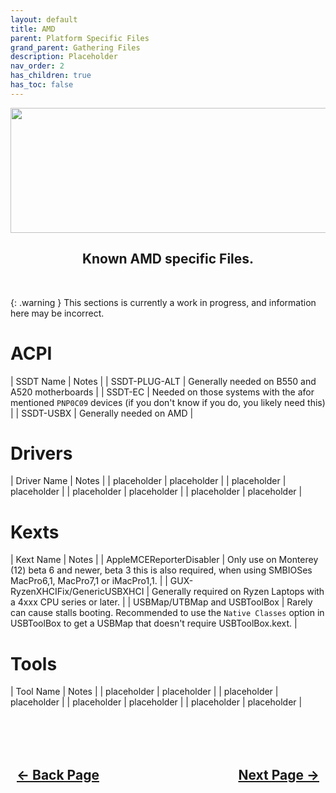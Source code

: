 ```yaml
---
layout: default
title: AMD
parent: Platform Specific Files
grand_parent: Gathering Files
description: Placeholder
nav_order: 2
has_children: true
has_toc: false
---
```


<style>
  .navigation-container {
    display: flex;
    justify-content: space-between;
    align-items: center;
    width: 100%;
  }
  
  .nav-button {
    margin: 10px;
  }
</style>

<p align="center">
  <img width="650" height="200" src="../../../../assets/Headers/Header-Vendor-AMD.png">
</p>


<h2 align="center">Known AMD specific Files.</h2>
<br>

{: .warning }
This sections is currently a work in progress, and information here may be incorrect.

# ACPI

| SSDT Name | Notes |
| SSDT-PLUG-ALT | Generally needed on B550 and A520 motherboards |
| SSDT-EC | Needed on those systems with the afor mentioned `PNP0C09` devices (if you don't know if you do, you likely need this) |
| SSDT-USBX | Generally needed on AMD |

# Drivers

| Driver Name | Notes |
| placeholder | placeholder |
| placeholder | placeholder |
| placeholder | placeholder |
| placeholder | placeholder |

# Kexts

| Kext Name | Notes |
| AppleMCEReporterDisabler | Only use on Monterey (12) beta 6 and newer, beta 3 this is also required, when using SMBIOSes MacPro6,1, MacPro7,1 or iMacPro1,1. |
| GUX-RyzenXHCIFix/GenericUSBXHCI | Generally required on Ryzen Laptops with a 4xxx CPU series or later. |
| USBMap/UTBMap and USBToolBox | Rarely can cause stalls booting. Recommended to use the `Native Classes` option in USBToolBox to get a USBMap that doesn't require USBToolBox.kext. |

# Tools

| Tool Name | Notes |
| placeholder | placeholder |
| placeholder | placeholder |
| placeholder | placeholder |
| placeholder | placeholder |

<br>
<h2 align="center">
  <br>
  <div class="navigation-container">
    <a class="nav-button" href="../index">&larr; Back Page</a>
    <a class="nav-button" href="../../03-recoveryOS/index">Next Page &rarr;</a>
  </div>
  <br>
</h2>
